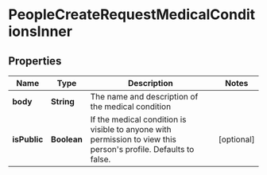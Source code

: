 

# PeopleCreateRequestMedicalConditionsInner


## Properties

| Name | Type | Description | Notes |
|------------ | ------------- | ------------- | -------------|
|**body** | **String** | The name and description of the medical condition |  |
|**isPublic** | **Boolean** | If the medical condition is visible to anyone with permission to view this person&#39;s profile. Defaults to false. |  [optional] |



